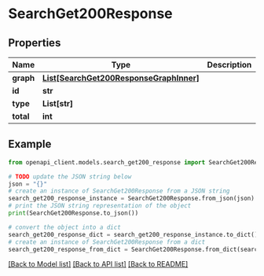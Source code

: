 # SearchGet200Response


## Properties

Name | Type | Description | Notes
------------ | ------------- | ------------- | -------------
**graph** | [**List[SearchGet200ResponseGraphInner]**](SearchGet200ResponseGraphInner.md) |  | [optional] 
**id** | **str** |  | [optional] 
**type** | **List[str]** |  | [optional] 
**total** | **int** |  | [optional] 

## Example

```python
from openapi_client.models.search_get200_response import SearchGet200Response

# TODO update the JSON string below
json = "{}"
# create an instance of SearchGet200Response from a JSON string
search_get200_response_instance = SearchGet200Response.from_json(json)
# print the JSON string representation of the object
print(SearchGet200Response.to_json())

# convert the object into a dict
search_get200_response_dict = search_get200_response_instance.to_dict()
# create an instance of SearchGet200Response from a dict
search_get200_response_from_dict = SearchGet200Response.from_dict(search_get200_response_dict)
```
[[Back to Model list]](../README.md#documentation-for-models) [[Back to API list]](../README.md#documentation-for-api-endpoints) [[Back to README]](../README.md)


